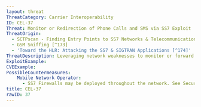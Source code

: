 ```yaml
---
layout: threat
ThreatCategory: Carrier Interoperability
ID: CEL-37
Threat: Monitor or Redirection of Phone Calls and SMS via SS7 Exploit
ThreatOrigin:
  - SCTPscan - Finding Entry Points to SS7 Networks & Telecommunication Backbones [^172]
  - GSM Sniffing [^173]
  - 'Toward the HLR: Attacking the SS7 & SIGTRAN Applications [^174]'
ThreatDescription: Leveraging network weaknesses to monitor or forward phone calls or SMS texts to unintended locations.
ExploitExample:
CVEExample:
PossibleCountermeasures:
    Mobile Network Operator:
      - SS7 Firewalls may be deployed throughout the network. See Securing SS7 Telecommunications Networks [^191]
title: CEL-37
rawID: 37
---
```

